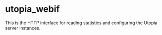 # utopia_webif
This is the HTTP interface for reading statistics and configuring the Utopia server instances.

